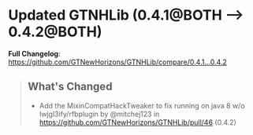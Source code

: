 # Updated GTNHLib (0.4.1@BOTH --> 0.4.2@BOTH)
**Full Changelog**: https://github.com/GTNewHorizons/GTNHLib/compare/0.4.1...0.4.2
>## What's Changed
> * Add the MixinCompatHackTweaker to fix running on java 8 w/o lwjgl3ify/rfbplugin by @mitchej123 in https://github.com/GTNewHorizons/GTNHLib/pull/46 (0.4.2)
>

